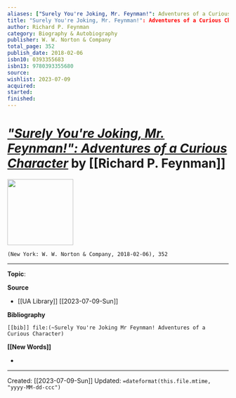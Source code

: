 ```yaml
---
aliases: ["Surely You're Joking, Mr. Feynman!": Adventures of a Curious Character]
title: "Surely You're Joking, Mr. Feynman!": Adventures of a Curious Character
author: Richard P. Feynman
category: Biography & Autobiography
publisher: W. W. Norton & Company
total_page: 352
publish_date: 2018-02-06
isbn10: 0393355683
isbn13: 9780393355680
source: 
wishlist: 2023-07-09
acquired: 
started: 
finished: 
---
```

# *["Surely You're Joking, Mr. Feynman!": Adventures of a Curious Character]()* by [[Richard P. Feynman]]

<img src="http://books.google.com/books/content?id=_gA_DwAAQBAJ&printsec=frontcover&img=1&zoom=1&edge=curl&source=gbs_api" width=150>

`(New York: W. W. Norton & Company, 2018-02-06), 352`



--- 
**Topic**: 

**Source**
- [[UA Library]] [[2023-07-09-Sun]]

**Bibliography**

```query
[[bib]] file:(~Surely You're Joking Mr Feynman! Adventures of a Curious Character)
```
 

**[[New Words]]**

- 

---
Created: [[2023-07-09-Sun]]
Updated: `=dateformat(this.file.mtime, "yyyy-MM-dd-ccc")`